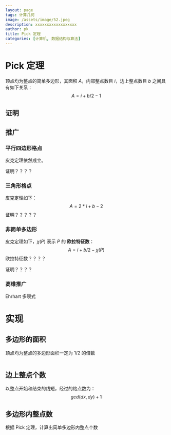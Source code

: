 ```yaml
---
layout: page
tags: 计算几何
image: /assets/image/52.jpeg
description: xxxxxxxxxxxxxxxxxx
author: pk
title: Pick 定理
categories: [计算机, 数据结构与算法]
---
```


# Pick 定理

顶点均为整点的简单多边形，其面积 $A$，内部整点数目 $i$，边上整点数目 $b$ 之间具有如下关系：
$$
A = i + b / 2 - 1
$$

## 证明



## 推广



### 平行四边形格点

皮克定理依然成立。



证明？？？？



### 三角形格点

皮克定理如下：
$$
A = 2 * i + b - 2
$$
证明？？？？？

### 非简单多边形

皮克定理如下，$\chi(P)$ 表示 $P$ 的 **欧拉特征数**：
$$
A = i + b / 2 - \chi(P)
$$
欧拉特征数？？？？

证明？？？？

### 高维推广

Ehrhart 多项式



# 实现

## 多边形的面积

顶点均为整点的多边形面积一定为 $1/2$ 的倍数

```cpp
```



## 边上整点个数

以整点开始和结束的线短，经过的格点数为：
$$
gcd(dx, dy) + 1
$$

## 多边形内整点数

根据 Pick 定理，计算出简单多边形内整点个数